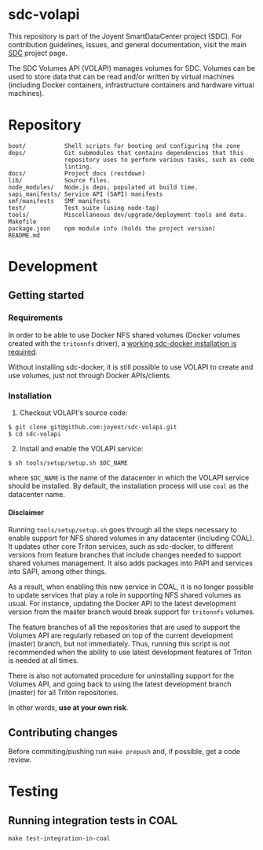 <!--
    This Source Code Form is subject to the terms of the Mozilla Public
    License, v. 2.0. If a copy of the MPL was not distributed with this
    file, You can obtain one at http://mozilla.org/MPL/2.0/.
-->

<!--
    Copyright (c) 2016, Joyent, Inc.
-->

# sdc-volapi

This repository is part of the Joyent SmartDataCenter project (SDC).  For
contribution guidelines, issues, and general documentation, visit the main
[SDC](http://github.com/joyent/sdc) project page.

The SDC Volumes API (VOLAPI) manages volumes for SDC. Volumes can be used to
store data that can be read and/or written by virtual machines (including Docker
containers, infrastructure containers and hardware virtual machines).

# Repository
    boot/           Shell scripts for booting and configuring the zone
    deps/           Git submodules that contains dependencies that this
                    repository uses to perform various tasks, such as code
                    linting.
    docs/           Project docs (restdown)
    lib/            Source files.
    node_modules/   Node.js deps, populated at build time.
    sapi_manifests/ Service API (SAPI) manifests
    smf/manifests   SMF manifests
    test/           Test suite (using node-tap)
    tools/          Miscellaneous dev/upgrade/deployment tools and data.
    Makefile
    package.json    npm module info (holds the project version)
    README.md


# Development

## Getting started

### Requirements

In order to be able to use Docker NFS shared volumes (Docker volumes created
with the `tritonnfs` driver), a [working sdc-docker installation is
required](https://github.com/joyent/sdc-docker#installation).

Without installing sdc-docker, it is still possible to use VOLAPI to create and
use volumes, just not through Docker APIs/clients.

### Installation

1. Checkout VOLAPI's source code:

  ```
  $ git clone git@github.com:joyent/sdc-volapi.git
  $ cd sdc-volapi
  ```

2. Install and enable the VOLAPI service:

  ```
  $ sh tools/setup/setup.sh $DC_NAME
  ```

  where `$DC_NAME` is the name of the datacenter in which the VOLAPI service
  should be installed. By default, the installation process will use `coal` as
  the datacenter name.

#### Disclaimer

Running `tools/setup/setup.sh` goes through all the steps necessary to enable
support for NFS shared volumes in any datacenter (including COAL). It updates
other core Triton services, such as sdc-docker, to different versions from
feature branches that include changes needed to support shared volumes
management. It also adds packages into PAPI and services into SAPI, among other
things.

As a result, when enabling this new service in COAL, it is no longer possible to
update services that play a role in supporting NFS shared volumes as usual. For
instance, updating the Docker API to the latest development version from the
master branch would break support for `tritonnfs` volumes.

The feature branches of all the repositories that are used to support the
Volumes API are regularly rebased on top of the current development (master)
branch, but not immediately. Thus, running this script is not recommended when
the ability to use latest development features of Triton is needed at all times.

There is also not automated procedure for uninstalling support for the Volumes
API, and going back to using the latest development branch (master) for all
Triton repositories.

In other words, __use at your own risk__.

## Contributing changes

Before commiting/pushing run `make prepush` and, if possible, get a code
review.

# Testing

## Running integration tests in COAL

    make test-integration-in-coal



